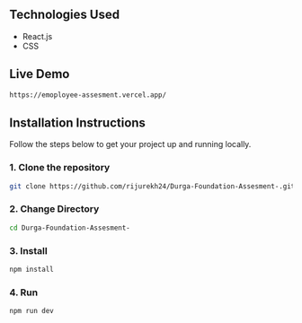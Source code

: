 ## Technologies Used

- React.js
- CSS

## Live Demo

```bash
https://emoployee-assesment.vercel.app/
```

## Installation Instructions

Follow the steps below to get your project up and running locally.

### 1. Clone the repository

```bash
git clone https://github.com/rijurekh24/Durga-Foundation-Assesment-.git
```

### 2. Change Directory

```bash
cd Durga-Foundation-Assesment-
```

### 3. Install

```bash
npm install
```

### 4. Run

```bash
npm run dev
```
